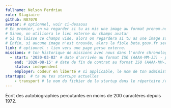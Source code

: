 ```yaml
---
fullname: Nelson Perdriau
role: Stagiaire 
github: N07070
avatar: # optionnel, voir ci-dessous
# En premier, on va regarder si tu as mis une image au format prenom.nom dans /img/authors/
# Sinon, on utilisera le lien externe du champs avatar
# Si tu laisse ce champs vide, alors on regardera si tu as une image sur GitHub
# Enfin, si aucune image n'est trouvée, alors la fiole beta.gouv.fr sera utilisée sur la page communauté
link: # optionnel : lien vers une page perso externe.
missions: # ton historique de missions avec nous dans l'ordre chronologique. Remplis déjà la première pour commencer !
  - start: '2020-03-02' # date d'arrivée au format ISO (AAAA-MM-JJ) - pense à bien garder les '' !
    end: '2020-08-15' # date de fin de contrat au format ISO (AAAA-MM-JJ) - pense à bien garder les '' !
    status: independent
    employer: codeur en liberté # si applicable, le nom de ton administration, SSII, etc.
startups:  # ta ou tes startups actuelles
    - transport # le nom du fichier de la startup dans le répertoire /content/_startups/ sans l'extension .md
---
```


Écrit des autobiographies percutantes en moins de 200 caractères depuis 1972.
